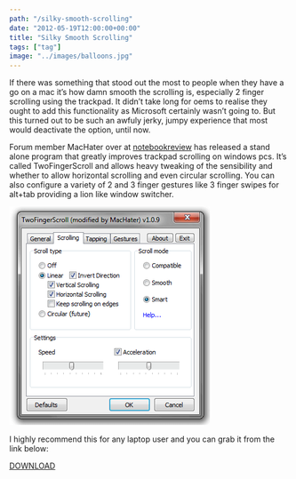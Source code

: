 ```yaml
---
path: "/silky-smooth-scrolling"
date: "2012-05-19T12:00:00+00:00"
title: "Silky Smooth Scrolling"
tags: ["tag"]
image: "../images/balloons.jpg"
---
```


If there was something that stood out the most to people when they have a go on a mac it’s how damn smooth the scrolling is, especially 2 finger scrolling using the trackpad. It didn’t take long for oems to realise they ought to add this functionality as Microsoft certainly wasn’t going to. But this turned out to be such an awfuly jerky, jumpy experience that most would deactivate the option, until now.

Forum member MacHater over at [notebookreview](http://forum.notebookreview.com/) has released a stand alone program that greatly improves trackpad scrolling on windows pcs. It’s called TwoFingerScroll and allows heavy tweaking of the sensibility and whether to allow horizontal scrolling and even circular scrolling. You can also configure a variety of 2 and 3 finger gestures like 3 finger swipes for alt+tab providing a lion like window switcher.

![smooth scrolling](twofingerscrollnew.png)

I highly recommend this for any laptop user and you can grab it from the link below:

[DOWNLOAD](http://forum.notebookreview.com/hp-drivers-software-forum/552462-twofingerscroll-two-finger-scrolling-done-right-more.html)